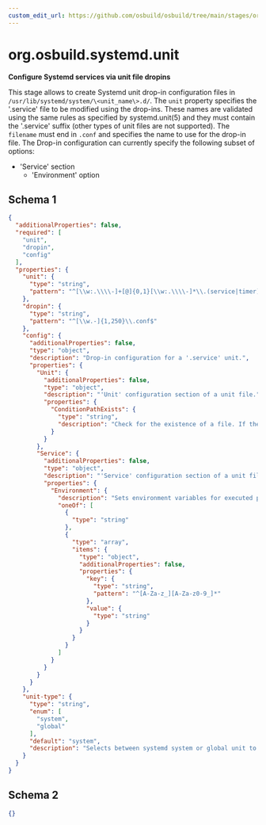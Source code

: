 ```yaml
---
custom_edit_url: https://github.com/osbuild/osbuild/tree/main/stages/org.osbuild.systemd.unit.meta.json
---
```

# org.osbuild.systemd.unit
<!--
[//]: # ( DO NOT MODIFY THIS FILE! )
[//]: # ( This content is generated by `scripts/pull_osbuild_modules.py` )
[//]: # ( Rather change the source of this: https://github.com/osbuild/osbuild/tree/main/stages/org.osbuild.systemd.unit.meta.json )
-->

**Configure Systemd services via unit file dropins**

This stage allows to create Systemd unit drop-in configuration files in
`/usr/lib/systemd/system/\<unit_name\>.d/`. The `unit` property specifies the
'.service' file to be modified using the drop-ins. These names are validated
using the same rules as specified by systemd.unit(5) and they must contain the
'.service' suffix (other types of unit files are not supported).
The `filename` must end in `.conf` and specifies the name to use for the
drop-in file.
The Drop-in configuration can currently specify the following subset
of options:
  - 'Service' section
    - 'Environment' option

## Schema 1

```json
{
  "additionalProperties": false,
  "required": [
    "unit",
    "dropin",
    "config"
  ],
  "properties": {
    "unit": {
      "type": "string",
      "pattern": "^[\\w:.\\\\-]+[@]{0,1}[\\w:.\\\\-]*\\.(service|timer)$"
    },
    "dropin": {
      "type": "string",
      "pattern": "^[\\w.-]{1,250}\\.conf$"
    },
    "config": {
      "additionalProperties": false,
      "type": "object",
      "description": "Drop-in configuration for a '.service' unit.",
      "properties": {
        "Unit": {
          "additionalProperties": false,
          "type": "object",
          "description": "'Unit' configuration section of a unit file.",
          "properties": {
            "ConditionPathExists": {
              "type": "string",
              "description": "Check for the existence of a file. If the specified absolute path name does not exist, the condition will fail."
            }
          }
        },
        "Service": {
          "additionalProperties": false,
          "type": "object",
          "description": "'Service' configuration section of a unit file.",
          "properties": {
            "Environment": {
              "description": "Sets environment variables for executed process.",
              "oneOf": [
                {
                  "type": "string"
                },
                {
                  "type": "array",
                  "items": {
                    "type": "object",
                    "additionalProperties": false,
                    "properties": {
                      "key": {
                        "type": "string",
                        "pattern": "^[A-Za-z_][A-Za-z0-9_]*"
                      },
                      "value": {
                        "type": "string"
                      }
                    }
                  }
                }
              ]
            }
          }
        }
      }
    },
    "unit-type": {
      "type": "string",
      "enum": [
        "system",
        "global"
      ],
      "default": "system",
      "description": "Selects between systemd system or global unit to add dropin"
    }
  }
}
```

## Schema 2

```json
{}
```
